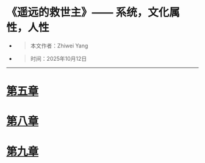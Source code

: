 # 《遥远的救世主》—— 系统，文化属性，人性
- >本文作者：Zhiwei Yang
- >时间：2025年10月12日
---
# [第五章](./第五章.md)

# [第八章](./第八章.md)

# [第九章](./第九章.md)